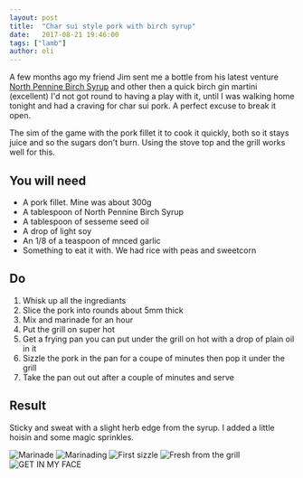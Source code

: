 ```yaml
---
layout: post
title:  "Char sui style pork with birch syrup"
date:   2017-08-21 19:46:00
tags: ["lamb"]
author: oli
---
```


A few months ago my friend Jim sent me a bottle from his latest venture [North Pennine Birch Syrup](https://northpenninebirch.co.uk/) and other then a quick birch gin martini (excellent) I'd not got round to having a play with it, until I was walking home tonight and had a craving for char sui pork.  A perfect excuse to break it open.

The sim of the game with the pork fillet it to cook it quickly, both so it stays juice and so the sugars don't burn.  Using the stove top and the grill works well for this.

## You will need

* A pork fillet.  Mine was about 300g
* A tablespoon of North Pennine Birch Syrup
* A tablespoon of sesseme seed oil
* A drop of light soy
* An 1/8 of a teaspoon of mnced garlic
* Something to eat it with.  We had rice with peas and sweetcorn

## Do

1. Whisk up all the ingrediants  
2. Slice the pork into rounds about 5mm thick
3. Mix and marinade for an hour
4. Put the grill on super hot
5. Get a frying pan you can put under the grill on hot with a drop of plain oil in it
6. Sizzle the pork in the pan for a coupe of minutes then pop it under the grill
7. Take the pan out out after a couple of minutes and serve

## Result

Sticky and sweat with a slight herb edge from the syrup.  I added a little hoisin and some magic sprinkles.


![Marinade](/images/blog/char-sui-style-pork-birch-syrup/char-sui-style-pork-birch-syrup-00.jpg)
![Marinading](/images/blog/char-sui-style-pork-birch-syrup/char-sui-style-pork-birch-syrup-01.jpg)
![First sizzle](/images/blog/char-sui-style-pork-birch-syrup/char-sui-style-pork-birch-syrup-02.jpg)
![Fresh from the grill](/images/blog/char-sui-style-pork-birch-syrup/char-sui-style-pork-birch-syrup-03.jpg)
![GET IN MY FACE](/images/blog/char-sui-style-pork-birch-syrup/char-sui-style-pork-birch-syrup-04.jpg)